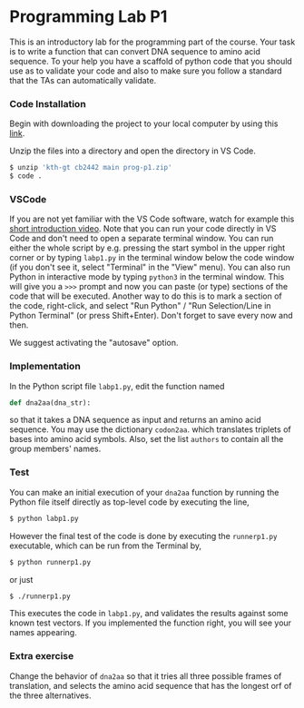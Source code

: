 # Programming Lab P1

This is an introductory lab for the programming part of the course. Your task is to write a function that can convert DNA sequence to amino acid sequence. To your help you have a scaffold of python code that you should use as to validate your code and also to make sure you follow a standard that the TAs can automatically validate.

### Code Installation

Begin with downloading the project to your local computer by using this [link](https://download-directory.github.io/?url=https%3A%2F%2Fgithub.com%2Fkth-gt%2Fcb2442%2Ftree%2Fmain%2Fprog%2Fp1).

Unzip the files into a directory and open the directory in VS Code.

```bash
$ unzip 'kth-gt cb2442 main prog-p1.zip'
$ code .
```

### VSCode

If you are not yet familiar with the VS Code software, watch for example this [short introduction video](https://code.visualstudio.com/docs/introvideos/basics). Note that you can run your code directly in VS Code and don't need to open a separate terminal window. You can run either the whole script by e.g. pressing the start symbol in the upper right corner or by typing `labp1.py` in the terminal window below the code window (if you don't see it, select "Terminal" in the "View" menu). You can also run Python in interactive mode by typing `python3` in the terminal window. This will give you a `>>>` prompt and now you can paste (or type) sections of the code that will be executed. Another way to do this is to mark a section of the code, right-click, and select "Run Python" / "Run Selection/Line in Python Terminal" (or press Shift+Enter). Don't forget to save every now and then.

We suggest activating the "autosave" option.

### Implementation

In the Python script file `labp1.py`, edit the function named

```python
def dna2aa(dna_str):
```

so that it takes a DNA sequence as input and returns an amino acid sequence. You may use the dictionary `codon2aa`. which translates triplets of bases into amino acid symbols.
Also, set the list `authors` to contain all the group members' names.  

### Test

You can make an initial execution of your `dna2aa` function by running the Python file itself directly as top-level code by executing the line,

```bash
$ python labp1.py
```

However the final test of the code is done by executing the `runnerp1.py` executable, which can be run from the Terminal by,

```bash
$ python runnerp1.py
```

or just

```bash
$ ./runnerp1.py
```

This executes the code in `labp1.py`, and validates the results against some known test vectors.
If you implemented the function right, you will see your names appearing.

### Extra exercise

Change the behavior of `dna2aa` so that it tries all three possible frames of translation, and selects the amino acid sequence that has the longest orf of the three alternatives.

